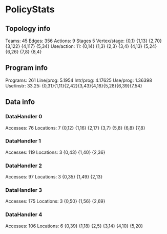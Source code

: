 # PolicyStats
## Topology info
Teams:		45
Edges:		356
Actions:	9
Stages		5
Vertex/stage:	{0,1} {1,13} {2,70} {3,122} {4,117} {5,34} 
Use/action:	11: {0,14} {1,3} {2,3} {3,4} {4,13} {5,24} {6,26} {7,8} {8,4} 

## Program info
Programs:	261
Line/prog:	5.1954
Intr/prog:	4.17625
Use/prog:	1.36398
Use/instr:	33.25: {0,31}{1,11}{2,42}{3,43}{4,18}{5,28}{6,39}{7,54}

## Data info

### DataHandler 0
Accesses:	76
Locations:	7
{0,12} {1,16} {2,17} {3,7} {5,8} {6,8} {7,8} 

### DataHandler 1
Accesses:	119
Locations:	3
{0,43} {1,40} {2,36} 

### DataHandler 2
Accesses:	97
Locations:	3
{0,35} {1,49} {2,13} 

### DataHandler 3
Accesses:	175
Locations:	3
{0,50} {1,56} {2,69} 

### DataHandler 4
Accesses:	106
Locations:	6
{0,39} {1,18} {2,5} {3,14} {4,10} {5,20} 